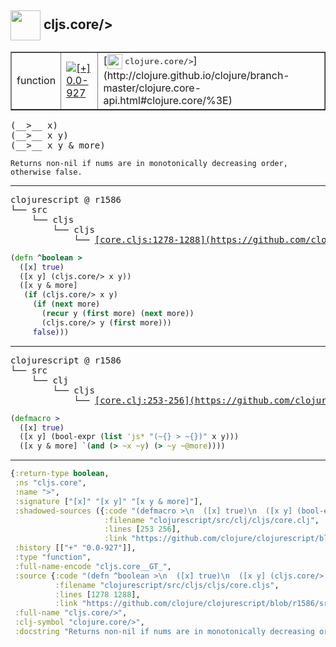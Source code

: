 ## <img width="48px" valign="middle" src="http://i.imgur.com/Hi20huC.png"> cljs.core/>

 <table border="1">
<tr>
<td>function</td>
<td><a href="https://github.com/cljsinfo/api-refs/tree/0.0-927"><img valign="middle" alt="[+] 0.0-927" src="https://img.shields.io/badge/+-0.0--927-lightgrey.svg"></a> </td>
<td>
[<img height="24px" valign="middle" src="http://i.imgur.com/1GjPKvB.png"> <samp>clojure.core/></samp>](http://clojure.github.io/clojure/branch-master/clojure.core-api.html#clojure.core/%3E)
</td>
</tr>
</table>

 <samp>
(__>__ x)<br>
(__>__ x y)<br>
(__>__ x y & more)<br>
</samp>

```
Returns non-nil if nums are in monotonically decreasing order,
otherwise false.
```

---

 <pre>
clojurescript @ r1586
└── src
    └── cljs
        └── cljs
            └── <ins>[core.cljs:1278-1288](https://github.com/clojure/clojurescript/blob/r1586/src/cljs/cljs/core.cljs#L1278-L1288)</ins>
</pre>

```clj
(defn ^boolean >
  ([x] true)
  ([x y] (cljs.core/> x y))
  ([x y & more]
   (if (cljs.core/> x y)
     (if (next more)
       (recur y (first more) (next more))
       (cljs.core/> y (first more)))
     false)))
```


---

 <pre>
clojurescript @ r1586
└── src
    └── clj
        └── cljs
            └── <ins>[core.clj:253-256](https://github.com/clojure/clojurescript/blob/r1586/src/clj/cljs/core.clj#L253-L256)</ins>
</pre>

```clj
(defmacro >
  ([x] true)
  ([x y] (bool-expr (list 'js* "(~{} > ~{})" x y)))
  ([x y & more] `(and (> ~x ~y) (> ~y ~@more))))
```

---

```clj
{:return-type boolean,
 :ns "cljs.core",
 :name ">",
 :signature ["[x]" "[x y]" "[x y & more]"],
 :shadowed-sources ({:code "(defmacro >\n  ([x] true)\n  ([x y] (bool-expr (list 'js* \"(~{} > ~{})\" x y)))\n  ([x y & more] `(and (> ~x ~y) (> ~y ~@more))))",
                     :filename "clojurescript/src/clj/cljs/core.clj",
                     :lines [253 256],
                     :link "https://github.com/clojure/clojurescript/blob/r1586/src/clj/cljs/core.clj#L253-L256"}),
 :history [["+" "0.0-927"]],
 :type "function",
 :full-name-encode "cljs.core__GT_",
 :source {:code "(defn ^boolean >\n  ([x] true)\n  ([x y] (cljs.core/> x y))\n  ([x y & more]\n   (if (cljs.core/> x y)\n     (if (next more)\n       (recur y (first more) (next more))\n       (cljs.core/> y (first more)))\n     false)))",
          :filename "clojurescript/src/cljs/cljs/core.cljs",
          :lines [1278 1288],
          :link "https://github.com/clojure/clojurescript/blob/r1586/src/cljs/cljs/core.cljs#L1278-L1288"},
 :full-name "cljs.core/>",
 :clj-symbol "clojure.core/>",
 :docstring "Returns non-nil if nums are in monotonically decreasing order,\notherwise false."}

```
